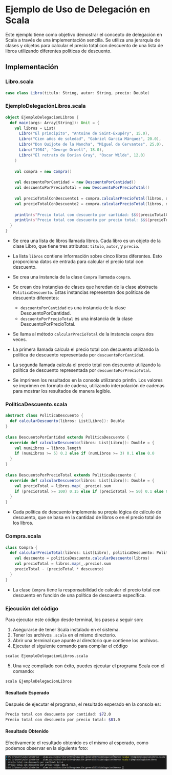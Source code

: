 # Ejemplo de Uso de Delegación en Scala

Este ejemplo tiene como objetivo demostrar el concepto de delegación en Scala a través de una implementación sencilla. Se utiliza una jerarquía de clases y objetos para calcular el precio total con descuento de una lista de libros utilizando diferentes políticas de descuento.


## Implementación

### Libro.scala

```scala
case class Libro(titulo: String, autor: String, precio: Double)
```


### EjemploDelegaciónLibros.scala
```scala
object EjemploDelegacionLibros {
  def main(args: Array[String]): Unit = {
    val libros = List(
      Libro("El principito", "Antoine de Saint-Exupéry", 15.0),
      Libro("Cien años de soledad", "Gabriel García Márquez", 20.0),
      Libro("Don Quijote de la Mancha", "Miguel de Cervantes", 25.0),
      Libro("1984", "George Orwell", 18.0),
      Libro("El retrato de Dorian Gray", "Oscar Wilde", 12.0)
    )

    val compra = new Compra()

    val descuentoPorCantidad = new DescuentoPorCantidad()
    val descuentoPorPrecioTotal = new DescuentoPorPrecioTotal()

    val precioTotalConDescuento1 = compra.calcularPrecioTotal(libros, descuentoPorCantidad)
    val precioTotalConDescuento2 = compra.calcularPrecioTotal(libros, descuentoPorPrecioTotal)

    println(s"Precio total con descuento por cantidad: $$${precioTotalConDescuento1}")
    println(s"Precio total con descuento por precio total: $$${precioTotalConDescuento2}")
  }
}
```


* Se crea una lista de libros llamada libros. Cada libro es un objeto de la clase Libro, que tiene tres atributos: `titulo`, `autor`, y `precio`.
* La lista `libros` contiene información sobre cinco libros diferentes. Esto proporciona datos de entrada para calcular el precio total con descuento.
* Se crea una instancia de la clase `Compra` llamada `compra`.
* Se crean dos instancias de clases que heredan de la clase abstracta `PoliticaDescuento`. Estas instancias representan dos políticas de descuento diferentes:
    * `descuentoPorCantidad` es una instancia de la clase DescuentoPorCantidad.
    * `descuentoPorPrecioTotal` es una instancia de la clase DescuentoPorPrecioTotal.

* Se llama al método `calcularPrecioTotal` de la instancia `compra` dos veces.
* La primera llamada calcula el precio total con descuento utilizando la política de descuento representada por `descuentoPorCantidad`.
* La segunda llamada calcula el precio total con descuento utilizando la política de descuento representada por `descuentoPorPrecioTotal`.
* Se imprimen los resultados en la consola utilizando println. Los valores se imprimen en formato de cadena, utilizando interpolación de cadenas para mostrar los resultados de manera legible.


### PoliticaDescuento.scala
```scala
abstract class PoliticaDescuento {
  def calcularDescuento(libros: List[Libro]): Double
}

class DescuentoPorCantidad extends PoliticaDescuento {
  override def calcularDescuento(libros: List[Libro]): Double = {
    val numLibros = libros.length
    if (numLibros >= 5) 0.2 else if (numLibros >= 3) 0.1 else 0.0
  }
}

class DescuentoPorPrecioTotal extends PoliticaDescuento {
  override def calcularDescuento(libros: List[Libro]): Double = {
    val precioTotal = libros.map(_.precio).sum
    if (precioTotal >= 100) 0.15 else if (precioTotal >= 50) 0.1 else 0.05
  }
}
```


* Cada política de descuento implementa su propia lógica de cálculo de descuento, que se basa en la cantidad de libros o en el precio total de los libros.


### Compra.scala

```scala
class Compra {
  def calcularPrecioTotal(libros: List[Libro], politicaDescuento: PoliticaDescuento): Double = {
    val descuento = politicaDescuento.calcularDescuento(libros)
    val precioTotal = libros.map(_.precio).sum
    precioTotal - (precioTotal * descuento)
  }
}
```


* La clase `Compra` tiene la responsabilidad de calcular el precio total con descuento en función de una política de descuento específica.


### Ejecución del código
Para ejecutar este código desde terminal, los pasos a seguir son:
1. Asegurarse de tener Scala instalado en el sistema.
2. Tener los archivos `.scala` en el mismo directorio.
3. Abrir una terminal que apunte al directorio que contiene los archivos.
4. Ejecutar el siguiente comando para compilar el código
```bash
scalac EjemploDelegacionLibros.scala
```
5. Una vez compilado con éxito, puedes ejecutar el programa Scala con el comando:
```bash
scala EjemploDelegacionLibros
```

#### Resultado Esperado

Después de ejecutar el programa, el resultado esperado en la consola es:
```bash
Precio total con descuento por cantidad: $72.0
Precio total con descuento por precio total: $81.0
```

#### Resultado Obtenido

Efectivamente el resultado obtenido es el mismo al esperado, como podemos observar en la siguiente foto:

![Resultado de la ejecución del ejemplo](Imagen.png "Resultado")
